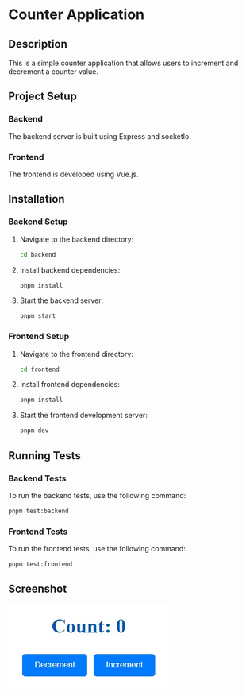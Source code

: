 # Counter Application

## Description
This is a simple counter application that allows users to increment and decrement a counter value.

## Project Setup

### Backend

The backend server is built using Express and socketIo.

### Frontend

The frontend is developed using Vue.js.

## Installation

### Backend Setup

1. Navigate to the backend directory:
    ```sh
    cd backend
    ```

2. Install backend dependencies:
    ```sh
    pnpm install
    ```

3. Start the backend server:
    ```sh
    pnpm start
    ```

### Frontend Setup

1. Navigate to the frontend directory:
    ```sh
    cd frontend
    ```

2. Install frontend dependencies:
    ```sh
    pnpm install
    ```

3. Start the frontend development server:
    ```sh
    pnpm dev
    ```

## Running Tests

### Backend Tests

To run the backend tests, use the following command:
```sh
pnpm test:backend
```

### Frontend Tests

To run the frontend tests, use the following command:
```sh
pnpm test:frontend
```
## Screenshot

![Screenshot](frontend/public/Screenshot.jpg)
